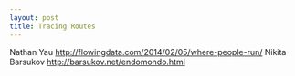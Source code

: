 ```yaml
---
layout: post
title: Tracing Routes
---
```


Nathan Yau http://flowingdata.com/2014/02/05/where-people-run/
Nikita Barsukov http://barsukov.net/endomondo.html
